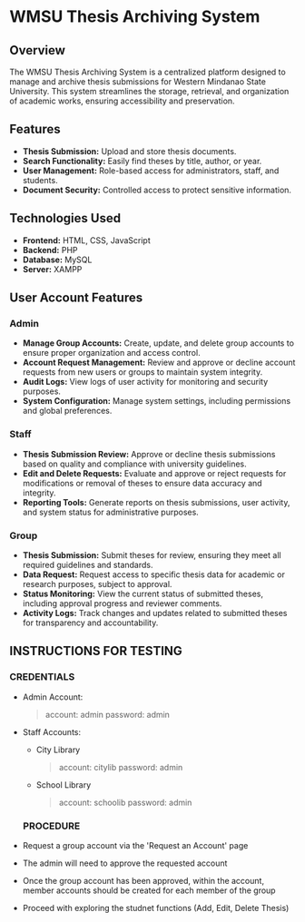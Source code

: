 # WMSU Thesis Archiving System

## Overview
The WMSU Thesis Archiving System is a centralized platform designed to manage and archive thesis submissions for Western Mindanao State University. This system streamlines the storage, retrieval, and organization of academic works, ensuring accessibility and preservation.

## Features
- **Thesis Submission:** Upload and store thesis documents.
- **Search Functionality:** Easily find theses by title, author, or year.
- **User Management:** Role-based access for administrators, staff, and students.
- **Document Security:** Controlled access to protect sensitive information.

## Technologies Used
- **Frontend:** HTML, CSS, JavaScript
- **Backend:** PHP
- **Database:** MySQL
- **Server:** XAMPP

## User Account Features

### Admin
- **Manage Group Accounts:** Create, update, and delete group accounts to ensure proper organization and access control.
- **Account Request Management:** Review and approve or decline account requests from new users or groups to maintain system integrity.
- **Audit Logs:** View logs of user activity for monitoring and security purposes.
- **System Configuration:** Manage system settings, including permissions and global preferences.

### Staff
- **Thesis Submission Review:** Approve or decline thesis submissions based on quality and compliance with university guidelines.
- **Edit and Delete Requests:** Evaluate and approve or reject requests for modifications or removal of theses to ensure data accuracy and integrity.
- **Reporting Tools:** Generate reports on thesis submissions, user activity, and system status for administrative purposes.

### Group
- **Thesis Submission:** Submit theses for review, ensuring they meet all required guidelines and standards.
- **Data Request:** Request access to specific thesis data for academic or research purposes, subject to approval.
- **Status Monitoring:** View the current status of submitted theses, including approval progress and reviewer comments.
- **Activity Logs:** Track changes and updates related to submitted theses for transparency and accountability.

## INSTRUCTIONS FOR TESTING
  ### CREDENTIALS
- Admin Account:
  > account: admin
  > password: admin
- Staff Accounts:
  * City Library
    > account: citylib
    > password: admin
  * School Library
    > account: schoolib
    >password: admin

  ### PROCEDURE
- Request a group account via the 'Request an Account' page
- The admin will need to approve the requested account
- Once the group account has been approved, within the account, member accounts should be created for each member of the group
- Proceed with exploring the studnet functions (Add, Edit, Delete Thesis)

